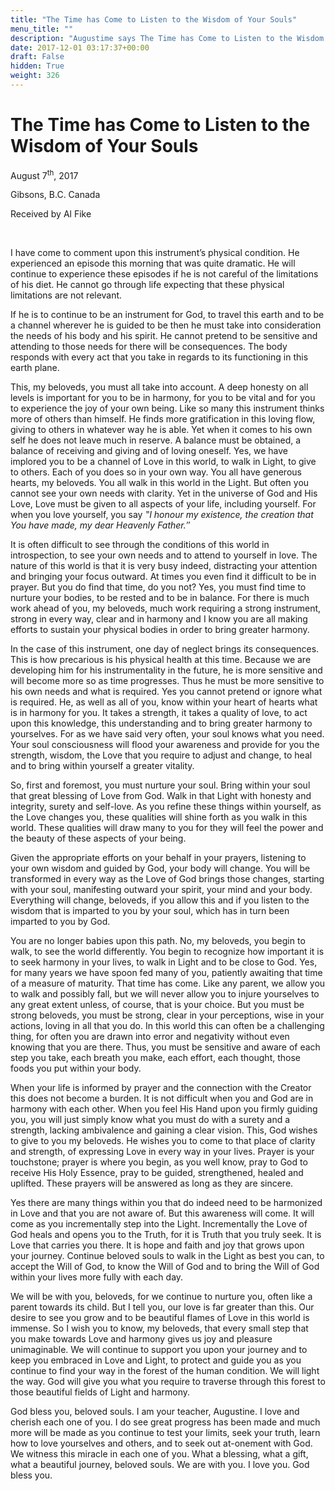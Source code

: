 ```yaml
---
title: "The Time has Come to Listen to the Wisdom of Your Souls"
menu_title: ""
description: "Augustime says The Time has Come to Listen to the Wisdom of Your Souls"
date: 2017-12-01 03:17:37+00:00
draft: False
hidden: True
weight: 326
---
```

# The Time has Come to Listen to the Wisdom of Your Souls

August 7<sup>th</sup>, 2017

Gibsons, B.C. Canada

Received by Al Fike

 

I have come to comment upon this instrument’s physical condition. He experienced an episode this morning that was quite dramatic. He will continue to experience these episodes if he is not careful of the limitations of his diet. He cannot go through life expecting that these physical limitations are not relevant. 

If he is to continue to be an instrument for God, to travel this earth and to be a channel wherever he is guided to be then he must take into consideration the needs of his body and his spirit. He cannot pretend to be sensitive and attending to those needs for there will be consequences. The body responds with every act that you take in regards to its functioning in this earth plane. 

This, my beloveds, you must all take into account. A deep honesty on all levels is important for you to be in harmony, for you to be vital and for you to experience the joy of your own being. Like so many this instrument thinks more of others than himself. He finds more gratification in this loving flow, giving to others in whatever way he is able. Yet when it comes to his own self he does not leave much in reserve. A balance must be obtained, a balance of receiving and giving and of loving oneself. Yes, we have implored you to be a channel of Love in this world, to walk in Light, to give to others. Each of you does so in your own way. You all have generous hearts, my beloveds. You all walk in this world in the Light. But often you cannot see your own needs with clarity. Yet in the universe of God and His Love, Love must be given to all aspects of your life, including yourself. For when you love yourself, you say *‟I honour my existence, the creation that You have made, my dear Heavenly Father.″* 

It is often difficult to see through the conditions of this world in introspection, to see your own needs and to attend to yourself in love. The nature of this world is that it is very busy indeed, distracting your attention and bringing your focus outward. At times you even find it difficult to be in prayer. But you do find that time, do you not? Yes, you must find time to nurture your bodies, to be rested and to be in balance. For there is much work ahead of you, my beloveds, much work requiring a strong instrument, strong in every way, clear and in harmony and I know you are all making efforts to sustain your physical bodies in order to bring greater harmony. 

In the case of this instrument, one day of neglect brings its consequences. This is how precarious is his physical health at this time. Because we are developing him for his instrumentality in the future, he is more sensitive and will become more so as time progresses. Thus he must be more sensitive to his own needs and what is required. Yes you cannot pretend or ignore what is required. He, as well as all of you, know within your heart of hearts what is in harmony for you. It takes a strength, it takes a quality of love, to act upon this knowledge, this understanding and to bring greater harmony to yourselves. For as we have said very often, your soul knows what you need. Your soul consciousness will flood your awareness and provide for you the strength, wisdom, the Love that you require to adjust and change, to heal and to bring within yourself a greater vitality. 

So, first and foremost, you must nurture your soul. Bring within your soul that great blessing of Love from God. Walk in that Light with honesty and integrity, surety and self-love. As you refine these things within yourself, as the Love changes you, these qualities will shine forth as you walk in this world. These qualities will draw many to you for they will feel the power and the beauty of these aspects of your being. 

Given the appropriate efforts on your behalf in your prayers, listening to your own wisdom and guided by God, your body will change. You will be transformed in every way as the Love of God brings those changes, starting with your soul, manifesting outward your spirit, your mind and your body. Everything will change, beloveds, if you allow this and if you listen to the wisdom that is imparted to you by your soul, which has in turn been imparted to you by God. 

You are no longer babies upon this path. No, my beloveds, you begin to walk, to see the world differently. You begin to recognize how important it is to seek harmony in your lives, to walk in Light and to be close to God. Yes, for many years we have spoon fed many of you, patiently awaiting that time of a measure of maturity. That time has come. Like any parent, we allow you to walk and possibly fall, but we will never allow you to injure yourselves to any great extent unless, of course, that is your choice. But you must be strong beloveds, you must be strong, clear in your perceptions, wise in your actions, loving in all that you do. In this world this can often be a challenging thing, for often you are drawn into error and negativity without even knowing that you are there. Thus, you must be sensitive and aware of each step you take, each breath you make, each effort, each thought, those foods you put within your body. 

When your life is informed by prayer and the connection with the Creator this does not become a burden. It is not difficult when you and God are in harmony with each other. When you feel His Hand upon you firmly guiding you, you will just simply know what you must do with a surety and a strength, lacking ambivalence and gaining a clear vision. This, God wishes to give to you my beloveds. He wishes you to come to that place of clarity and strength, of expressing Love in every way in your lives. Prayer is your touchstone; prayer is where you begin, as you well know, pray to God to receive His Holy Essence, pray to be guided, strengthened, healed and uplifted. These prayers will be answered as long as they are sincere. 

Yes there are many things within you that do indeed need to be harmonized in Love and that you are not aware of. But this awareness will come. It will come as you incrementally step into the Light. Incrementally the Love of God heals and opens you to the Truth, for it is Truth that you truly seek. It is Love that carries you there. It is hope and faith and joy that grows upon your journey. Continue beloved souls to walk in the Light as best you can, to accept the Will of God, to know the Will of God and to bring the Will of God within your lives more fully with each day. 

We will be with you, beloveds, for we continue to nurture you, often like a parent towards its child. But I tell you, our love is far greater than this. Our desire to see you grow and to be beautiful flames of Love in this world is immense. So I wish you to know, my beloveds, that every small step that you make towards Love and harmony gives us joy and pleasure unimaginable. We will continue to support you upon your journey and to keep you embraced in Love and Light, to protect and guide you as you continue to find your way in the forest of the human condition. We will light the way. God will give you what you require to traverse through this forest to those beautiful fields of Light and harmony.

God bless you, beloved souls. I am your teacher, Augustine. I love and cherish each one of you. I do see great progress has been made and much more will be made as you continue to test your limits, seek your truth, learn how to love yourselves and others, and to seek out at-onement with God. We witness this miracle in each one of you. What a blessing, what a gift, what a beautiful journey, beloved souls. We are with you. I love you. God bless you.
